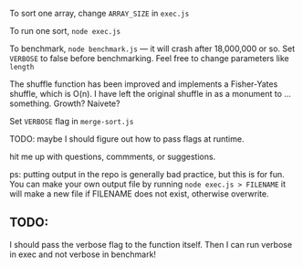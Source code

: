 
To sort one array, change `ARRAY_SIZE` in `exec.js`

To run one sort, `node exec.js`

To benchmark, `node benchmark.js` — it will crash after 18,000,000 or so.
Set `VERBOSE` to false before benchmarking. Feel free to change parameters like `length`

The shuffle function has been improved and implements a Fisher-Yates shuffle, which is O(n). I have left the original shuffle in as a monument to ... something. Growth? Naivete? 

Set `VERBOSE` flag in `merge-sort.js`

TODO: maybe I should figure out how to pass flags at runtime.

hit me up with questions, commments, or suggestions.

ps: putting output in the repo is generally bad practice, but this is for fun.
You can make your own output file by running
`node exec.js > FILENAME`
it will make a new file if FILENAME does not exist, otherwise overwrite.


## TODO:
I should pass the verbose flag to the function itself. Then I can run verbose in exec and not verbose in benchmark!
